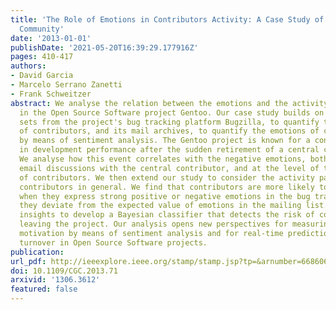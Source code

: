 ```yaml
---
title: 'The Role of Emotions in Contributors Activity: A Case Study of the Gentoo
  Community'
date: '2013-01-01'
publishDate: '2021-05-20T16:39:29.177916Z'
pages: 410-417
authors:
- David Garcia
- Marcelo Serrano Zanetti
- Frank Schweitzer
abstract: We analyse the relation between the emotions and the activity of contributors
  in the Open Source Software project Gentoo. Our case study builds on extensive data
  sets from the project's bug tracking platform Bugzilla, to quantify the activity
  of contributors, and its mail archives, to quantify the emotions of contributors
  by means of sentiment analysis. The Gentoo project is known for a considerable drop
  in development performance after the sudden retirement of a central contributor.
  We analyse how this event correlates with the negative emotions, both in bilateral
  email discussions with the central contributor, and at the level of the whole community
  of contributors. We then extend our study to consider the activity patters on Gentoo
  contributors in general. We find that contributors are more likely to become inactive
  when they express strong positive or negative emotions in the bug tracker, or when
  they deviate from the expected value of emotions in the mailing list. We use these
  insights to develop a Bayesian classifier that detects the risk of contributors
  leaving the project. Our analysis opens new perspectives for measuring online contributor
  motivation by means of sentiment analysis and for real-time predictions of contributor
  turnover in Open Source Software projects.
publication:
url_pdf: http://ieeexplore.ieee.org/stamp/stamp.jsp?tp=&arnumber=6686063
doi: 10.1109/CGC.2013.71
arxivid: '1306.3612'
featured: false
---
```

